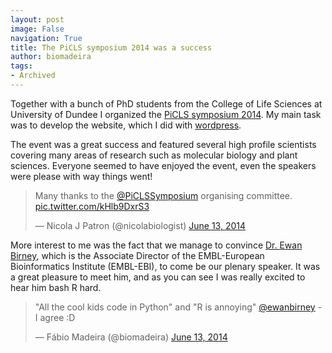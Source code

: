 ```yaml
---
layout: post
image: False
navigation: True
title: The PiCLS symposium 2014 was a success
author: biomadeira
tags:
- Archived
---
```


Together with a bunch of PhD students from the College of Life Sciences at University of Dundee I organized
the [PiCLS symposium 2014](http://piclssymposium.org/2014/). My main task was to develop the website, which I 
did with [wordpress](https://wordpress.org/).

The event was a great success and featured several high profile scientists covering many areas of research such 
as molecular biology and plant sciences. Everyone seemed to have enjoyed the event, even the speakers were please 
with way things went!

<blockquote class="twitter-tweet tw-align-center" lang="en"><p lang="en" dir="ltr">Many thanks to the
<a href="https://twitter.com/PiCLSSymposium">@PiCLSSymposium</a> organising committee. 
<a href="http://t.co/kHlb9DxrS3">pic.twitter.com/kHlb9DxrS3</a></p>&mdash; Nicola J Patron (@nicolabiologist) 
<a href="https://twitter.com/nicolabiologist/status/477551047788204032">June 13, 2014</a></blockquote>
<script async src="//platform.twitter.com/widgets.js" charset="utf-8"></script>

More interest to me was the fact that we manage to convince [Dr. Ewan Birney](https://www.ebi.ac.uk/~birney/), 
which is the  Associate Director of the EMBL-European Bioinformatics Institute (EMBL-EBI), to come be our 
plenary speaker. 
It was a great pleasure to meet him, and as you can see I was really excited to hear him bash R hard.

<blockquote class="twitter-tweet tw-align-center" lang="en"><p lang="en" dir="ltr">&quot;All the cool kids code in 
Python&quot; and &quot;R is annoying&quot; <a href="https://twitter.com/ewanbirney">@ewanbirney</a> - I agree :D</p>&mdash; 
Fábio Madeira (@biomadeira) <a href="https://twitter.com/biomadeira/status/477452428615614464">June 13, 2014</a></blockquote>
<script async src="//platform.twitter.com/widgets.js" charset="utf-8"></script>
